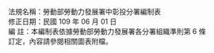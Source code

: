 法規名稱：勞動部勞動力發展署中彰投分署編制表  
修正日期：民國 109 年 06 月 01 日  
編 註：本編制表依據勞動部勞動力發展署各分署組織準則第 6 條  
訂定，內容請參閱相關圖表附檔。  


